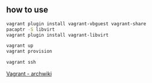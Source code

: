 ## how to use
```sh
vagrant plugin install vagrant-vbguest vagrant-share
pacaptr -S libvirt
vagrant plugin install vagrant-libvirt

vagrant up
vagrant provision

vagrant ssh
```

[Vagrant - archwiki](https://wiki.archlinux.jp/index.php/Vagrant)
